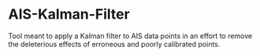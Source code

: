 # AIS-Kalman-Filter
Tool meant to apply a Kalman filter to AIS data points in an effort to remove the deleterious effects of erroneous and poorly calibrated points.
